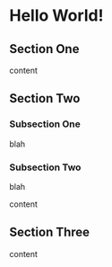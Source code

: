 # Hello World!

<span id="toc">
</span>

## Section One

content

## Section Two

### Subsection One

blah

### Subsection Two

blah

content

## Section Three

content
